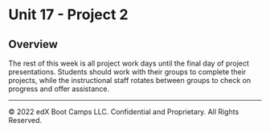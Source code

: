 # Unit 17 - Project 2

## Overview

The rest of this week is all project work days until the final day of project presentations. Students should work with their groups to complete their projects, while the instructional staff rotates between groups to check on progress and offer assistance.

- - -

© 2022 edX Boot Camps LLC. Confidential and Proprietary. All Rights Reserved.
